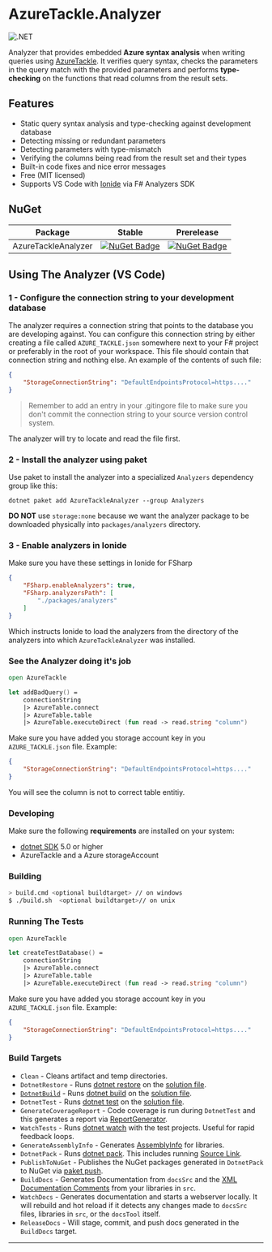 # AzureTackle.Analyzer
![.NET](https://github.com/tforkmann/AzureTackle.Analyzer/workflows/.NET/badge.svg)

Analyzer that provides embedded **Azure syntax analysis** when writing queries using [AzureTackle](https://github.com/tforkmann/AzureTackle). It verifies query syntax, checks the parameters in the query match with the provided parameters and performs **type-checking** on the functions that read columns from the result sets.

## Features
- Static query syntax analysis and type-checking against development database
- Detecting missing or redundant parameters
- Detecting parameters with type-mismatch
- Verifying the columns being read from the result set and their types
- Built-in code fixes and nice error messages
- Free (MIT licensed)
- Supports VS Code with [Ionide](https://github.com/ionide/ionide-vscode-fsharp) via F# Analyzers SDK

## NuGet

| Package              | Stable                                                                                                                     | Prerelease                                                                                                                                         |
| -------------------- | -------------------------------------------------------------------------------------------------------------------------- | -------------------------------------------------------------------------------------------------------------------------------------------------- |
| AzureTackleAnalyzer | [![NuGet Badge](https://buildstats.info/nuget/AzureTackleAnalyzer)](https://www.nuget.org/packages/AzureTackleAnalyzer/) | [![NuGet Badge](https://buildstats.info/nuget/AzureTackleAnalyzer?includePreReleases=true)](https://www.nuget.org/packages/AzureTackleAnalyzer/) |

## Using The Analyzer (VS Code)

### 1 - Configure the connection string to your development database
The analyzer requires a connection string that points to the database you are developing against. You can configure this connection string by either creating a file called `AZURE_TACKLE.json` somewhere next to your F# project or preferably in the root of your workspace. This file should contain that connection string and nothing else. An example of the contents of such file:
```json
{
    "StorageConnectionString": "DefaultEndpointsProtocol=https...."
}
```
> Remember to add an entry in your .gitingore file to make sure you don't commit the connection string to your source version control system.

The analyzer will try to locate and read the file first.

### 2 - Install the analyzer using paket
Use paket to install the analyzer into a specialized `Analyzers` dependency group like this:
```
dotnet paket add AzureTackleAnalyzer --group Analyzers
```
**DO NOT** use `storage:none` because we want the analyzer package to be downloaded physically into `packages/analyzers` directory.

### 3 - Enable analyzers in Ionide
Make sure you have these settings in Ionide for FSharp
```json
{
    "FSharp.enableAnalyzers": true,
    "FSharp.analyzersPath": [
        "./packages/analyzers"
    ]
}
```
Which instructs Ionide to load the analyzers from the directory of the analyzers into which `AzureTackleAnalyzer` was installed.

### See the Analyzer doing it's job

```fs
open AzureTackle

let addBadQuery() =
    connectionString
    |> AzureTable.connect
    |> AzureTable.table
    |> AzureTable.executeDirect (fun read -> read.string "column")
```
Make sure you have added you storage account key in you `AZURE_TACKLE.json` file. Example:

```json
{
    "StorageConnectionString": "DefaultEndpointsProtocol=https...."
}
```

You will see the column is not to correct table entitiy.

### Developing

Make sure the following **requirements** are installed on your system:

- [dotnet SDK](https://www.microsoft.com/net/download/core) 5.0 or higher
- AzureTackle and a Azure storageAccount

### Building


```sh
> build.cmd <optional buildtarget> // on windows
$ ./build.sh  <optional buildtarget>// on unix
```

### Running The Tests

```fs
open AzureTackle

let createTestDatabase() =
    connectionString
    |> AzureTable.connect
    |> AzureTable.table
    |> AzureTable.executeDirect (fun read -> read.string "column")
```
Make sure you have added you storage account key in you `AZURE_TACKLE.json` file. Example:

```json
{
    "StorageConnectionString": "DefaultEndpointsProtocol=https...."
}
```

### Build Targets

- `Clean` - Cleans artifact and temp directories.
- `DotnetRestore` - Runs [dotnet restore](https://docs.microsoft.com/en-us/dotnet/core/tools/dotnet-restore?tabs=netcore2x) on the [solution file](https://docs.microsoft.com/en-us/visualstudio/extensibility/internals/solution-dot-sln-file?view=vs-2019).
- [`DotnetBuild`](#Building) - Runs [dotnet build](https://docs.microsoft.com/en-us/dotnet/core/tools/dotnet-build?tabs=netcore2x) on the [solution file](https://docs.microsoft.com/en-us/visualstudio/extensibility/internals/solution-dot-sln-file?view=vs-2019).
- `DotnetTest` - Runs [dotnet test](https://docs.microsoft.com/en-us/dotnet/core/tools/dotnet-test?tabs=netcore21) on the [solution file](https://docs.microsoft.com/en-us/visualstudio/extensibility/internals/solution-dot-sln-file?view=vs-2019).
- `GenerateCoverageReport` - Code coverage is run during `DotnetTest` and this generates a report via [ReportGenerator](https://github.com/danielpalme/ReportGenerator).
- `WatchTests` - Runs [dotnet watch](https://docs.microsoft.com/en-us/aspnet/core/tutorials/dotnet-watch?view=aspnetcore-3.0) with the test projects. Useful for rapid feedback loops.
- `GenerateAssemblyInfo` - Generates [AssemblyInfo](https://docs.microsoft.com/en-us/dotnet/api/microsoft.visualbasic.applicationservices.assemblyinfo?view=netframework-4.8) for libraries.
- `DotnetPack` - Runs [dotnet pack](https://docs.microsoft.com/en-us/dotnet/core/tools/dotnet-pack). This includes running [Source Link](https://github.com/dotnet/sourcelink).
- `PublishToNuGet` - Publishes the NuGet packages generated in `DotnetPack` to NuGet via [paket push](https://fsprojects.github.io/Paket/paket-push.html).
- `BuildDocs` - Generates Documentation from `docsSrc` and the [XML Documentation Comments](https://docs.microsoft.com/en-us/dotnet/csharp/programming-guide/xmldoc/) from your libraries in `src`.
- `WatchDocs` - Generates documentation and starts a webserver locally.  It will rebuild and hot reload if it detects any changes made to `docsSrc` files, libraries in `src`, or the `docsTool` itself.
- `ReleaseDocs` - Will stage, commit, and push docs generated in the `BuildDocs` target.
---

